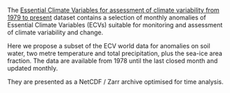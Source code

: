 The [Essential Climate Variables for assessment of climate variability from 1979 to present](https://confluence.ecmwf.int/display/CKB/Essential+Climate+Variables+for+assessment+of+climate+variability+from+1979+to+present%3A+Product+user+guide) dataset contains
a selection of monthly anomalies of
Essential Climate Variables (ECVs) suitable for monitoring and assessment of climate variability and change.

Here we propose a subset of the ECV world data for anomalies on soil water, two metre temperature and total precipitation, plus the sea-ice area fraction. The data are available from 1978 until the last closed month and updated monthly.

They are presented as a NetCDF / Zarr archive optimised for time analysis.

